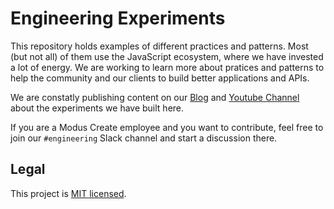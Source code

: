 # Engineering Experiments

This repository holds examples of different practices and patterns. Most (but not all) of them use the JavaScript ecosystem, where we have invested a lot of energy. We are working to learn more about pratices and patterns to help the community and our clients to build better applications and APIs. 

We are constatly publishing content on our [Blog](https://moduscreate.com/blog) and [Youtube Channel](https://www.youtube.com/moduscreate) about the experiments we have built here.

If you are a Modus Create employee and you want to contribute, feel free to join our `#engineering` Slack channel and start a discussion there.

## Legal

This project is [MIT licensed](./LICENSE).

